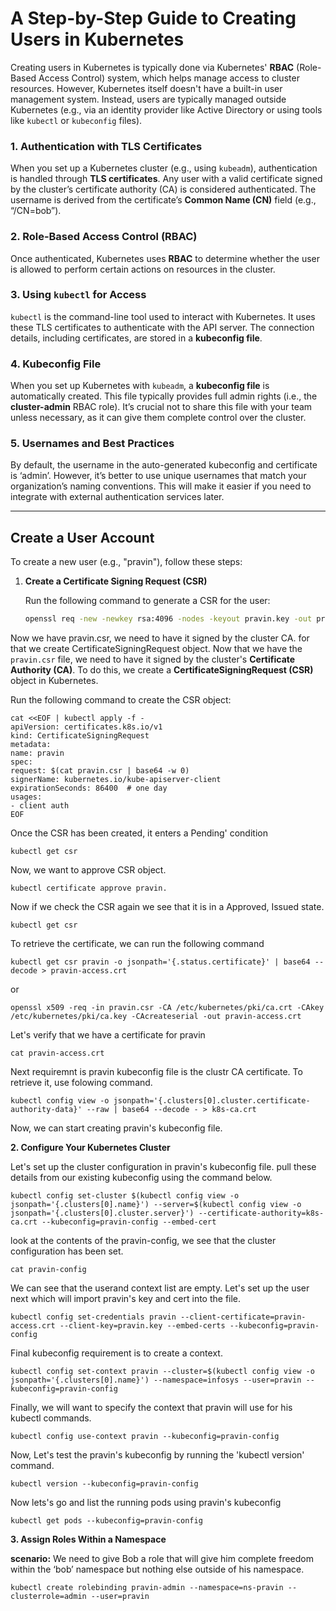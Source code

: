 # A Step-by-Step Guide to Creating Users in Kubernetes

Creating users in Kubernetes is typically done via Kubernetes' **RBAC** (Role-Based Access Control) system, which helps manage access to cluster resources. However, Kubernetes itself doesn't have a built-in user management system. Instead, users are typically managed outside Kubernetes (e.g., via an identity provider like Active Directory or using tools like `kubectl` or `kubeconfig` files).

### 1. Authentication with TLS Certificates
When you set up a Kubernetes cluster (e.g., using `kubeadm`), authentication is handled through **TLS certificates**. Any user with a valid certificate signed by the cluster’s certificate authority (CA) is considered authenticated. The username is derived from the certificate’s **Common Name (CN)** field (e.g., “/CN=bob”).

### 2. Role-Based Access Control (RBAC)
Once authenticated, Kubernetes uses **RBAC** to determine whether the user is allowed to perform certain actions on resources in the cluster.

### 3. Using `kubectl` for Access
`kubectl` is the command-line tool used to interact with Kubernetes. It uses these TLS certificates to authenticate with the API server. The connection details, including certificates, are stored in a **kubeconfig file**.

### 4. Kubeconfig File
When you set up Kubernetes with `kubeadm`, a **kubeconfig file** is automatically created. This file typically provides full admin rights (i.e., the **cluster-admin** RBAC role). It’s crucial not to share this file with your team unless necessary, as it can give them complete control over the cluster.

### 5. Usernames and Best Practices
By default, the username in the auto-generated kubeconfig and certificate is ‘admin’. However, it’s better to use unique usernames that match your organization’s naming conventions. This will make it easier if you need to integrate with external authentication services later.

---

## Create a User Account

To create a new user (e.g., "pravin"), follow these steps:

1. **Create a Certificate Signing Request (CSR)**

   Run the following command to generate a CSR for the user:

   ```bash
   openssl req -new -newkey rsa:4096 -nodes -keyout pravin.key -out pravin.csr -subj "/CN=pravin/O=Infosys"

Now we have pravin.csr, we need to have it signed by the cluster CA. for that we create CertificateSigningRequest object.
Now that we have the `pravin.csr` file, we need to have it signed by the cluster's **Certificate Authority (CA)**. To do this, we create a **CertificateSigningRequest (CSR)** object in Kubernetes.

Run the following command to create the CSR object:

    cat <<EOF | kubectl apply -f -
    apiVersion: certificates.k8s.io/v1
    kind: CertificateSigningRequest
    metadata:
    name: pravin
    spec:
    request: $(cat pravin.csr | base64 -w 0)
    signerName: kubernetes.io/kube-apiserver-client
    expirationSeconds: 86400  # one day
    usages:
    - client auth
    EOF

Once the CSR has been created, it enters a Pending' condition

    kubectl get csr

Now, we want to approve CSR object.

    kubectl certificate approve pravin.

Now if we check the CSR again we see that it is in a Approved, Issued state.

    kubectl get csr

To retrieve the certificate, we can run the following command

    kubectl get csr pravin -o jsonpath='{.status.certificate}' | base64 --decode > pravin-access.crt

or

    openssl x509 -req -in pravin.csr -CA /etc/kubernetes/pki/ca.crt -CAkey /etc/kubernetes/pki/ca.key -CAcreateserial -out pravin-access.crt

Let's verify that we have a certificate for pravin

    cat pravin-access.crt

Next requiremnt is pravin kubeconfig file is the clustr CA certificate. To retrieve it, use folowing command.

    kubectl config view -o jsonpath='{.clusters[0].cluster.certificate-authority-data}' --raw | base64 --decode - > k8s-ca.crt

Now, we can start creating pravin's kubeconfig file.

**2. Configure Your Kubernetes Cluster**

Let's set up the cluster configuration in pravin's kubeconfig file. pull these details from our existing kubeconfig using the command below.

    kubectl config set-cluster $(kubectl config view -o jsonpath='{.clusters[0].name}') --server=$(kubectl config view -o jsonpath='{.clusters[0].cluster.server}') --certificate-authority=k8s-ca.crt --kubeconfig=pravin-config --embed-cert

look at the contents of the pravin-config, we see that the cluster configuration has been set.

    cat pravin-config

We can see that the userand context list are empty. Let's set up the user next which will import pravin's key and cert into the file.

    kubectl config set-credentials pravin --client-certificate=pravin-access.crt --client-key=pravin.key --embed-certs --kubeconfig=pravin-config

Final kubeconfig requirement is to create a context.

    kubectl config set-context pravin --cluster=$(kubectl config view -o jsonpath='{.clusters[0].name}') --namespace=infosys --user=pravin --kubeconfig=pravin-config

Finally, we will want to specify the context that pravin will use for his kubectl commands.

    kubectl config use-context pravin --kubeconfig=pravin-config


Now, Let's test the pravin's kubeconfig by running the 'kubectl version' command.

    kubectl version --kubeconfig=pravin-config

Now lets's go and list the running pods using pravin's kubeconfig

    kubectl get pods --kubeconfig=pravin-config

**3. Assign Roles Within a Namespace**

**scenario:** We need to give Bob a role that will give him complete freedom within the ‘bob’ namespace but nothing else outside of his namespace.

    kubectl create rolebinding pravin-admin --namespace=ns-pravin --clusterrole=admin --user=pravin

